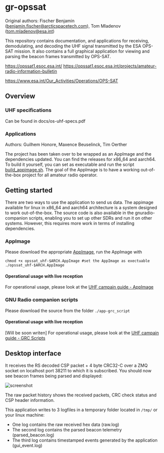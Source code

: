# gr-opssat

Original authors: Fischer Benjamin (benjamin.fischer@arcticspacetech.com), Tom Mladenov (tom.mladenov@esa.int)

This repository contains documentation, and applications for receiving, demodulating, and decoding the UHF signal transmitted by the ESA OPS-SAT mission. It also contains a full graphical application for viewing and parsing the beacon frames transmitted by OPS-SAT.

https://opssat1.esoc.esa.int/
https://opssat1.esoc.esa.int/projects/amateur-radio-information-bulletin

https://www.esa.int/Our_Activities/Operations/OPS-SAT

## Overview

### UHF specifications
Can be found in docs/os-uhf-specs.pdf

### Applications

Authors: Guilhem Honore, Maxence Beuselinck, Tim Oerther

The project has been taken over to be wrapped as an AppImage and the dependencies updated. You can find the releases for x86_64 and aarch64.
To build it yourself, you can set as executable and run the script [build_appimage.sh](./app-builder_script/build_appimage.sh).
The goal of the AppImage is to have a working out-of-the-box project for all amateur radio operator.

## Getting started
There are two ways to use the application to send us data. The appimage available for linux in x86_64 and aarch64 architecture is a system designed to work out-of-the-box. The source code is also available in the gnuradio-companion scripts, enabling you to set up other SDRs and run it on other systems. However, this requires more work in terms of installing dependencies.
### AppImage
Please download the appropriate [AppImage](https://github.com/esa/gr-opssat/releases), run the AppImage with
```
chmod +x opssat_uhf-$ARCH.AppImage #set the AppImage as exectuable
./opssat_uhf-$ARCH.AppImage
```

#### Operational usage with live reception
For operational usage, please look at the [UHF campain guide - AppImage](docs/UHF_Campain_GUIDE-AppImage.md)

### GNU Radio companion scripts
Please download the source from the folder `./app-grc_script`

#### Operational usage with live reception
[Will be soon writen] For operational usage, please look at the [UHF campain guide - GRC Scripts](docs/UHF_Campain_GUIDE-Scripts.md)

## Desktop interface

It receives the RS decoded CSP packet + 4 byte CRC32-C over a ZMQ socket on localhost port 38211 to which it is subscribed.
You should now see beacon frames being parsed and displayed:

![screenshot](images/opssat_desktop.png)

The raw packet history shows the received packets, CRC check status and CSP header information.

This application writes to 3 logfiles in a temporary folder located in `/tmp/` or your linux machine:
* One log contains the raw received hex data (raw.log)
* The second log contains the parsed beacon telemetry (parsed_beacon.log)
* The third log contains timestamped events generated by the application (gui_event.log)




